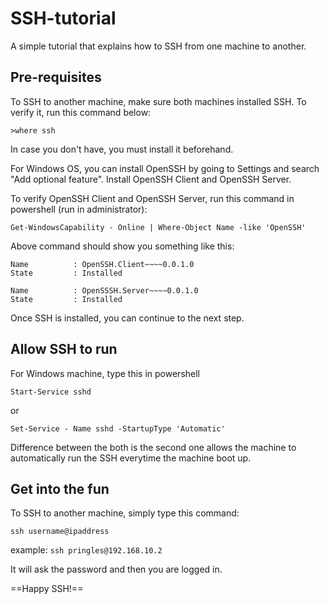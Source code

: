 # SSH-tutorial
A simple tutorial that explains how to SSH from one machine to another.

## Pre-requisites
To SSH to another machine, make sure both machines installed SSH. To verify it, run this command below:

`>where ssh`

In case you don't have, you must install it beforehand.

For Windows OS, you can install OpenSSH by going to Settings and search "Add optional feature". Install OpenSSH Client and OpenSSH Server.

To verify OpenSSH Client and OpenSSH Server, run this command in powershell (run in administrator):

`Get-WindowsCapability - Online | Where-Object Name -like 'OpenSSH'`

Above command should show you something like this:

```
Name          : OpenSSH.Client~~~~0.0.1.0
State         : Installed

Name          : OpenSSSH.Server~~~~0.0.1.0
State         : Installed
```

Once SSH is installed, you can continue to the next step.


## Allow SSH to run
For Windows machine, type this in powershell

`Start-Service sshd`

or

`Set-Service - Name sshd -StartupType 'Automatic'`

Difference between the both is the second one allows the machine to automatically run the SSH everytime the machine boot up.


## Get into the fun
To SSH to another machine, simply type this command:

`ssh username@ipaddress`

example: `ssh pringles@192.168.10.2`

It will ask the password and  then you are logged in.

==Happy SSH!==